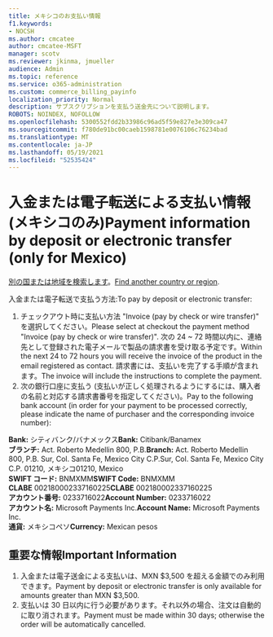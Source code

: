 ```yaml
---
title: メキシコのお支払い情報
f1.keywords:
- NOCSH
ms.author: cmcatee
author: cmcatee-MSFT
manager: scotv
ms.reviewer: jkinma, jmueller
audience: Admin
ms.topic: reference
ms.service: o365-administration
ms.custom: commerce_billing_payinfo
localization_priority: Normal
description: サブスクリプションを支払う送金先について説明します。
ROBOTS: NOINDEX, NOFOLLOW
ms.openlocfilehash: 5300552fdd2b33986c96ad5f59e827e3e309ca47
ms.sourcegitcommit: f780de91bc00caeb1598781e0076106c76234bad
ms.translationtype: MT
ms.contentlocale: ja-JP
ms.lasthandoff: 05/19/2021
ms.locfileid: "52535424"
---
```

# <a name="payment-information-by-deposit-or-electronic-transfer-only-for-mexico"></a><span data-ttu-id="6257f-103">入金または電子転送による支払い情報 (メキシコのみ)</span><span class="sxs-lookup"><span data-stu-id="6257f-103">Payment information by deposit or electronic transfer (only for Mexico)</span></span>

<span data-ttu-id="6257f-104">[別の国または地域を検索します](../billing-and-payments/pay-for-your-subscription.md)。</span><span class="sxs-lookup"><span data-stu-id="6257f-104">[Find another country or region](../billing-and-payments/pay-for-your-subscription.md).</span></span>

<span data-ttu-id="6257f-105">入金または電子転送で支払う方法:</span><span class="sxs-lookup"><span data-stu-id="6257f-105">To pay by deposit or electronic transfer:</span></span>

1. <span data-ttu-id="6257f-106">チェックアウト時に支払い方法 "Invoice (pay by check or wire transfer)" を選択してください。</span><span class="sxs-lookup"><span data-stu-id="6257f-106">Please select at checkout the payment method "Invoice (pay by check or wire transfer)".</span></span> <span data-ttu-id="6257f-107">次の 24 ~ 72 時間以内に、連絡先として登録された電子メールで製品の請求書を受け取る予定です。</span><span class="sxs-lookup"><span data-stu-id="6257f-107">Within the next 24 to 72 hours you will receive the invoice of the product in the email registered as contact.</span></span> <span data-ttu-id="6257f-108">請求書には、支払いを完了する手順が含まれます。</span><span class="sxs-lookup"><span data-stu-id="6257f-108">The invoice will include the instructions to complete the payment.</span></span>
2. <span data-ttu-id="6257f-109">次の銀行口座に支払う (支払いが正しく処理されるようにするには、購入者の名前と対応する請求書番号を指定してください)。</span><span class="sxs-lookup"><span data-stu-id="6257f-109">Pay to the following bank account (in order for your payment to be processed correctly, please indicate the name of purchaser and the corresponding invoice number):</span></span>  

<span data-ttu-id="6257f-110">**Bank:** シティバンク/バナメックス</span><span class="sxs-lookup"><span data-stu-id="6257f-110">**Bank:** Citibank/Banamex</span></span>  
<span data-ttu-id="6257f-111">**ブランチ:** Act. Roberto Medellin 800, P.B.</span><span class="sxs-lookup"><span data-stu-id="6257f-111">**Branch:** Act. Roberto Medellin 800, P.B.</span></span> <span data-ttu-id="6257f-112">Sur, Col. Santa Fe, Mexico City C.P.</span><span class="sxs-lookup"><span data-stu-id="6257f-112">Sur, Col. Santa Fe, Mexico City C.P.</span></span> <span data-ttu-id="6257f-113">01210, メキシコ</span><span class="sxs-lookup"><span data-stu-id="6257f-113">01210, Mexico</span></span>  
<span data-ttu-id="6257f-114">**SWIFT コード:** BNMXMM</span><span class="sxs-lookup"><span data-stu-id="6257f-114">**SWIFT Code:** BNMXMM</span></span>  
<span data-ttu-id="6257f-115">**CLABE** 002180002337160225</span><span class="sxs-lookup"><span data-stu-id="6257f-115">**CLABE** 002180002337160225</span></span>  
<span data-ttu-id="6257f-116">**アカウント番号:** 0233716022</span><span class="sxs-lookup"><span data-stu-id="6257f-116">**Account Number:** 0233716022</span></span>  
<span data-ttu-id="6257f-117">**アカウント名:** Microsoft Payments Inc.</span><span class="sxs-lookup"><span data-stu-id="6257f-117">**Account Name:** Microsoft Payments Inc.</span></span>  
<span data-ttu-id="6257f-118">**通貨:** メキシコペソ</span><span class="sxs-lookup"><span data-stu-id="6257f-118">**Currency:** Mexican pesos</span></span>

## <a name="important-information"></a><span data-ttu-id="6257f-119">重要な情報</span><span class="sxs-lookup"><span data-stu-id="6257f-119">Important Information</span></span>

1. <span data-ttu-id="6257f-120">入金または電子送金による支払いは、MXN $3,500 を超える金額でのみ利用できます。</span><span class="sxs-lookup"><span data-stu-id="6257f-120">Payment by deposit or electronic transfer is only available for amounts greater than MXN $3,500.</span></span>
2. <span data-ttu-id="6257f-121">支払いは 30 日以内に行う必要があります。それ以外の場合、注文は自動的に取り消されます。</span><span class="sxs-lookup"><span data-stu-id="6257f-121">Payment must be made within 30 days; otherwise the order will be automatically cancelled.</span></span>
